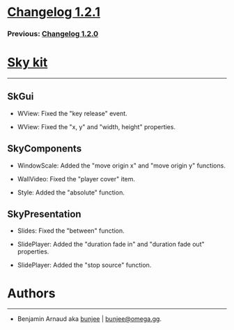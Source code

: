 # [Changelog 1.2.1](http://omega.gg/Sky/changes/1.2.1.html)

### Previous: [Changelog 1.2.0](1.2.0.html)

# [Sky kit](http://omega.gg/Sky)
---

## SkGui

- WView: Fixed the "key release" event.

- WView: Fixed the "x, y" and "width, height" properties.


## SkyComponents

- WindowScale: Added the "move origin x" and "move origin y" functions.

- WallVideo: Fixed the "player cover" item.

- Style: Added the "absolute" function.


## SkyPresentation

- Slides: Fixed the "between" function.

- SlidePlayer: Added the "duration fade in" and "duration fade out" properties.

- SlidePlayer: Added the "stop source" function.


# Authors
---

- Benjamin Arnaud aka [bunjee](http://bunjee.me) | <bunjee@omega.gg>.
